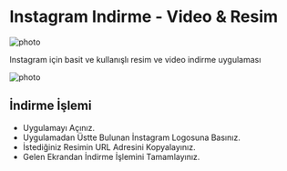 # Instagram Indirme - Video & Resim

![photo](https://i.hizliresim.com/mkVbDY.png)

Instagram için basit ve kullanışlı resim ve video indirme uygulaması

![photo](https://i.hizliresim.com/PrRdz8.png)

İndirme İşlemi
------------
- Uygulamayı Açınız.
- Uygulamadan Üstte Bulunan İnstagram Logosuna Basınız.
- İstediğiniz Resimin URL Adresini Kopyalayınız.
- Gelen Ekrandan İndirme İşlemini Tamamlayınız.
